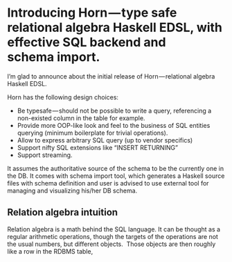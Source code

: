 Introducing Horn — type safe relational algebra Haskell EDSL, with effective SQL backend and schema import.
=====================================

I’m glad to announce about the initial release of Horn — relational algebra Haskell EDSL.

Horn has the following design choices:
- Be typesafe — should not be possible to write a query, referencing a non-existed column in the table for example.
- Provide more OOP-like look and feel to the business of SQL entities querying (minimum boilerplate for trivial operations).
- Allow to express arbitrary SQL query (up to vendor specifics)
- Support nifty SQL extensions like “INSERT RETURNING”
- Support streaming.


It assumes the authoritative source of the schema to be the currently one in the DB. It comes with schema import tool, which generates a Haskell source files with schema definition and user is advised to use external tool for managing and visualizing his/her DB schema.

Relation algebra intuition
--------------------------

Relation algebra is a math behind the SQL language. It can be thought as a regular arithmetic operations, though the targets of the operations are not the usual numbers, but different objects. 
Those objects are then roughly like a row in the RDBMS table,